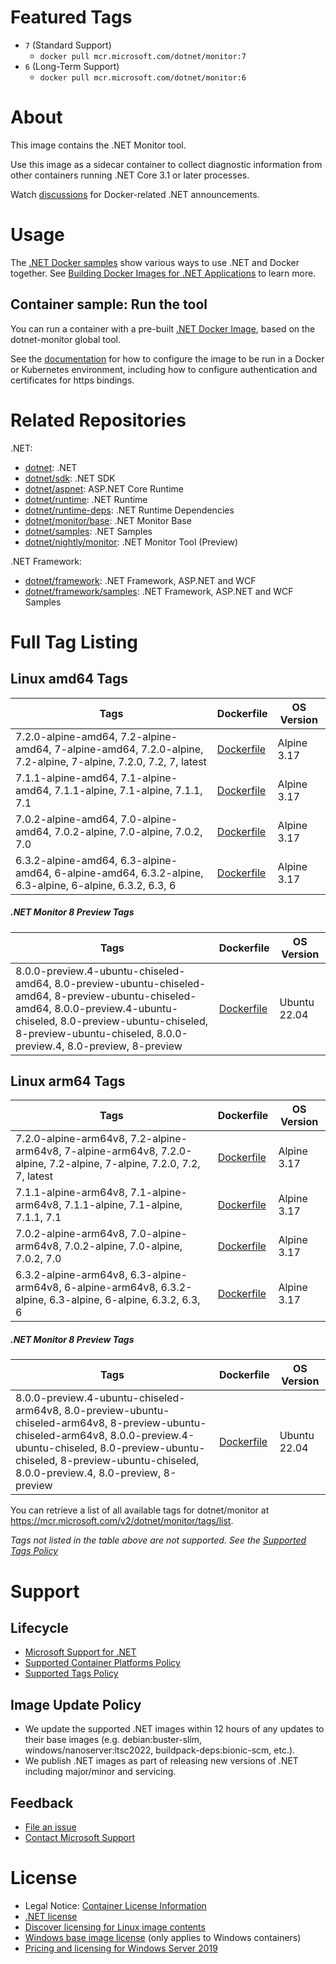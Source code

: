 # Featured Tags

* `7` (Standard Support)
  * `docker pull mcr.microsoft.com/dotnet/monitor:7`
* `6` (Long-Term Support)
  * `docker pull mcr.microsoft.com/dotnet/monitor:6`

# About

This image contains the .NET Monitor tool.

Use this image as a sidecar container to collect diagnostic information from other containers running .NET Core 3.1 or later processes.

Watch [discussions](https://github.com/dotnet/dotnet-docker/discussions/categories/announcements) for Docker-related .NET announcements.

# Usage

The [.NET Docker samples](https://github.com/dotnet/dotnet-docker/blob/main/samples/README.md) show various ways to use .NET and Docker together. See [Building Docker Images for .NET Applications](https://docs.microsoft.com/dotnet/core/docker/building-net-docker-images) to learn more.

## Container sample: Run the tool

You can run a container with a pre-built [.NET Docker Image](https://hub.docker.com/_/microsoft-dotnet-monitor/), based on the dotnet-monitor global tool.

See the [documentation](https://go.microsoft.com/fwlink/?linkid=2158052) for how to configure the image to be run in a Docker or Kubernetes environment, including how to configure authentication and certificates for https bindings.

# Related Repositories

.NET:

* [dotnet](https://hub.docker.com/_/microsoft-dotnet/): .NET
* [dotnet/sdk](https://hub.docker.com/_/microsoft-dotnet-sdk/): .NET SDK
* [dotnet/aspnet](https://hub.docker.com/_/microsoft-dotnet-aspnet/): ASP.NET Core Runtime
* [dotnet/runtime](https://hub.docker.com/_/microsoft-dotnet-runtime/): .NET Runtime
* [dotnet/runtime-deps](https://hub.docker.com/_/microsoft-dotnet-runtime-deps/): .NET Runtime Dependencies
* [dotnet/monitor/base](https://hub.docker.com/_/microsoft-dotnet-monitor-base/): .NET Monitor Base
* [dotnet/samples](https://hub.docker.com/_/microsoft-dotnet-samples/): .NET Samples
* [dotnet/nightly/monitor](https://hub.docker.com/_/microsoft-dotnet-nightly-monitor/): .NET Monitor Tool (Preview)

.NET Framework:

* [dotnet/framework](https://hub.docker.com/_/microsoft-dotnet-framework/): .NET Framework, ASP.NET and WCF
* [dotnet/framework/samples](https://hub.docker.com/_/microsoft-dotnet-framework-samples/): .NET Framework, ASP.NET and WCF Samples

# Full Tag Listing

## Linux amd64 Tags
Tags | Dockerfile | OS Version
-----------| -------------| -------------
7.2.0-alpine-amd64, 7.2-alpine-amd64, 7-alpine-amd64, 7.2.0-alpine, 7.2-alpine, 7-alpine, 7.2.0, 7.2, 7, latest | [Dockerfile](https://github.com/dotnet/dotnet-docker/blob/main/src/monitor/7.2/alpine/amd64/Dockerfile) | Alpine 3.17
7.1.1-alpine-amd64, 7.1-alpine-amd64, 7.1.1-alpine, 7.1-alpine, 7.1.1, 7.1 | [Dockerfile](https://github.com/dotnet/dotnet-docker/blob/main/src/monitor/7.1/alpine/amd64/Dockerfile) | Alpine 3.17
7.0.2-alpine-amd64, 7.0-alpine-amd64, 7.0.2-alpine, 7.0-alpine, 7.0.2, 7.0 | [Dockerfile](https://github.com/dotnet/dotnet-docker/blob/main/src/monitor/7.0/alpine/amd64/Dockerfile) | Alpine 3.17
6.3.2-alpine-amd64, 6.3-alpine-amd64, 6-alpine-amd64, 6.3.2-alpine, 6.3-alpine, 6-alpine, 6.3.2, 6.3, 6 | [Dockerfile](https://github.com/dotnet/dotnet-docker/blob/main/src/monitor/6.3/alpine/amd64/Dockerfile) | Alpine 3.17

##### .NET Monitor 8 Preview Tags
Tags | Dockerfile | OS Version
-----------| -------------| -------------
8.0.0-preview.4-ubuntu-chiseled-amd64, 8.0-preview-ubuntu-chiseled-amd64, 8-preview-ubuntu-chiseled-amd64, 8.0.0-preview.4-ubuntu-chiseled, 8.0-preview-ubuntu-chiseled, 8-preview-ubuntu-chiseled, 8.0.0-preview.4, 8.0-preview, 8-preview | [Dockerfile](https://github.com/dotnet/dotnet-docker/blob/main/src/monitor/8.0/ubuntu-chiseled/amd64/Dockerfile) | Ubuntu 22.04

## Linux arm64 Tags
Tags | Dockerfile | OS Version
-----------| -------------| -------------
7.2.0-alpine-arm64v8, 7.2-alpine-arm64v8, 7-alpine-arm64v8, 7.2.0-alpine, 7.2-alpine, 7-alpine, 7.2.0, 7.2, 7, latest | [Dockerfile](https://github.com/dotnet/dotnet-docker/blob/main/src/monitor/7.2/alpine/arm64v8/Dockerfile) | Alpine 3.17
7.1.1-alpine-arm64v8, 7.1-alpine-arm64v8, 7.1.1-alpine, 7.1-alpine, 7.1.1, 7.1 | [Dockerfile](https://github.com/dotnet/dotnet-docker/blob/main/src/monitor/7.1/alpine/arm64v8/Dockerfile) | Alpine 3.17
7.0.2-alpine-arm64v8, 7.0-alpine-arm64v8, 7.0.2-alpine, 7.0-alpine, 7.0.2, 7.0 | [Dockerfile](https://github.com/dotnet/dotnet-docker/blob/main/src/monitor/7.0/alpine/arm64v8/Dockerfile) | Alpine 3.17
6.3.2-alpine-arm64v8, 6.3-alpine-arm64v8, 6-alpine-arm64v8, 6.3.2-alpine, 6.3-alpine, 6-alpine, 6.3.2, 6.3, 6 | [Dockerfile](https://github.com/dotnet/dotnet-docker/blob/main/src/monitor/6.3/alpine/arm64v8/Dockerfile) | Alpine 3.17

##### .NET Monitor 8 Preview Tags
Tags | Dockerfile | OS Version
-----------| -------------| -------------
8.0.0-preview.4-ubuntu-chiseled-arm64v8, 8.0-preview-ubuntu-chiseled-arm64v8, 8-preview-ubuntu-chiseled-arm64v8, 8.0.0-preview.4-ubuntu-chiseled, 8.0-preview-ubuntu-chiseled, 8-preview-ubuntu-chiseled, 8.0.0-preview.4, 8.0-preview, 8-preview | [Dockerfile](https://github.com/dotnet/dotnet-docker/blob/main/src/monitor/8.0/ubuntu-chiseled/arm64v8/Dockerfile) | Ubuntu 22.04

You can retrieve a list of all available tags for dotnet/monitor at https://mcr.microsoft.com/v2/dotnet/monitor/tags/list.
<!--End of generated tags-->

*Tags not listed in the table above are not supported. See the [Supported Tags Policy](https://github.com/dotnet/dotnet-docker/blob/main/documentation/supported-tags.md)*

# Support

## Lifecycle

* [Microsoft Support for .NET](https://github.com/dotnet/core/blob/main/microsoft-support.md)
* [Supported Container Platforms Policy](https://github.com/dotnet/dotnet-docker/blob/main/documentation/supported-platforms.md)
* [Supported Tags Policy](https://github.com/dotnet/dotnet-docker/blob/main/documentation/supported-tags.md)

## Image Update Policy

* We update the supported .NET images within 12 hours of any updates to their base images (e.g. debian:buster-slim, windows/nanoserver:ltsc2022, buildpack-deps:bionic-scm, etc.).
* We publish .NET images as part of releasing new versions of .NET including major/minor and servicing.

## Feedback

* [File an issue](https://github.com/dotnet/dotnet-docker/issues/new/choose)
* [Contact Microsoft Support](https://support.microsoft.com/contactus/)

# License

* Legal Notice: [Container License Information](https://aka.ms/mcr/osslegalnotice)
* [.NET license](https://github.com/dotnet/dotnet-docker/blob/main/LICENSE)
* [Discover licensing for Linux image contents](https://github.com/dotnet/dotnet-docker/blob/main/documentation/image-artifact-details.md)
* [Windows base image license](https://docs.microsoft.com/virtualization/windowscontainers/images-eula) (only applies to Windows containers)
* [Pricing and licensing for Windows Server 2019](https://www.microsoft.com/cloud-platform/windows-server-pricing)
